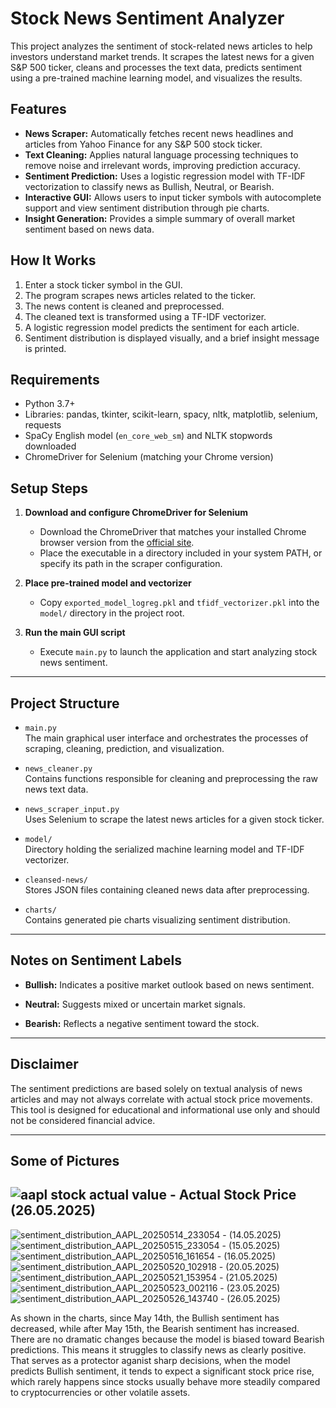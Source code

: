 # Stock News Sentiment Analyzer

This project analyzes the sentiment of stock-related news articles to help investors understand market trends. It scrapes the latest news for a given S&P 500 ticker, cleans and processes the text data, predicts sentiment using a pre-trained machine learning model, and visualizes the results.

## Features

- **News Scraper:** Automatically fetches recent news headlines and articles from Yahoo Finance for any S&P 500 stock ticker.
- **Text Cleaning:** Applies natural language processing techniques to remove noise and irrelevant words, improving prediction accuracy.
- **Sentiment Prediction:** Uses a logistic regression model with TF-IDF vectorization to classify news as Bullish, Neutral, or Bearish.
- **Interactive GUI:** Allows users to input ticker symbols with autocomplete support and view sentiment distribution through pie charts.
- **Insight Generation:** Provides a simple summary of overall market sentiment based on news data.

## How It Works

1. Enter a stock ticker symbol in the GUI.
2. The program scrapes news articles related to the ticker.
3. The news content is cleaned and preprocessed.
4. The cleaned text is transformed using a TF-IDF vectorizer.
5. A logistic regression model predicts the sentiment for each article.
6. Sentiment distribution is displayed visually, and a brief insight message is printed.

## Requirements

- Python 3.7+
- Libraries: pandas, tkinter, scikit-learn, spacy, nltk, matplotlib, selenium, requests
- SpaCy English model (`en_core_web_sm`) and NLTK stopwords downloaded
- ChromeDriver for Selenium (matching your Chrome version)

## Setup Steps

1. **Download and configure ChromeDriver for Selenium**

   - Download the ChromeDriver that matches your installed Chrome browser version from the [official site](https://sites.google.com/chromium.org/driver/).
   - Place the executable in a directory included in your system PATH, or specify its path in the scraper configuration.

2. **Place pre-trained model and vectorizer**

   - Copy `exported_model_logreg.pkl` and `tfidf_vectorizer.pkl` into the `model/` directory in the project root.

3. **Run the main GUI script**

   - Execute `main.py` to launch the application and start analyzing stock news sentiment.

---

## Project Structure

- `main.py`  
  The main graphical user interface and orchestrates the processes of scraping, cleaning, prediction, and visualization.

- `news_cleaner.py`  
  Contains functions responsible for cleaning and preprocessing the raw news text data.

- `news_scraper_input.py`  
  Uses Selenium to scrape the latest news articles for a given stock ticker.

- `model/`  
  Directory holding the serialized machine learning model and TF-IDF vectorizer.

- `cleansed-news/`  
  Stores JSON files containing cleaned news data after preprocessing.

- `charts/`  
  Contains generated pie charts visualizing sentiment distribution.

---

## Notes on Sentiment Labels

- **Bullish:** Indicates a positive market outlook based on news sentiment.

- **Neutral:** Suggests mixed or uncertain market signals.

- **Bearish:** Reflects a negative sentiment toward the stock.

---

## Disclaimer

The sentiment predictions are based solely on textual analysis of news articles and may not always correlate with actual stock price movements. This tool is designed for educational and informational use only and should not be considered financial advice.

---

## Some of Pictures
![aapl stock actual value](https://github.com/user-attachments/assets/7b6a7744-2fbc-4a8a-96fd-f97abbc5e5c6) - Actual Stock Price (26.05.2025)
---
![sentiment_distribution_AAPL_20250514_233054](https://github.com/user-attachments/assets/c89823a6-2adb-4622-8c74-ba950f487937) - (14.05.2025)
![sentiment_distribution_AAPL_20250515_233054](https://github.com/user-attachments/assets/9f0809ae-2ace-4c5d-bbdf-3e04fad029bd) - (15.05.2025)
![sentiment_distribution_AAPL_20250516_161654](https://github.com/user-attachments/assets/87610c49-e78d-433b-a4e6-8855db1f971b) - (16.05.2025)
![sentiment_distribution_AAPL_20250520_102918](https://github.com/user-attachments/assets/e3330d2a-90c1-48b7-9d4a-246391a048a4) - (20.05.2025)
![sentiment_distribution_AAPL_20250521_153954](https://github.com/user-attachments/assets/ced0649b-ecfd-41c1-8a33-4bf41ef580f4) - (21.05.2025)
![sentiment_distribution_AAPL_20250523_002116](https://github.com/user-attachments/assets/33b32c68-769b-44f7-94d2-35394cff0a0f) - (23.05.2025)
![sentiment_distribution_AAPL_20250526_143740](https://github.com/user-attachments/assets/e7c070d8-880b-42b3-aa75-1f9a480a1d5c) - (26.05.2025)

As shown in the charts, since May 14th, the Bullish sentiment has decreased, while after May 15th, the Bearish sentiment has increased. There are no dramatic changes because the model is biased toward Bearish predictions. This means it struggles to classify news as clearly positive. That serves as a protector aganist sharp decisions, when the model predicts Bullish sentiment, it tends to expect a significant stock price rise, which rarely happens since stocks usually behave more steadily compared to cryptocurrencies or other volatile assets. 
